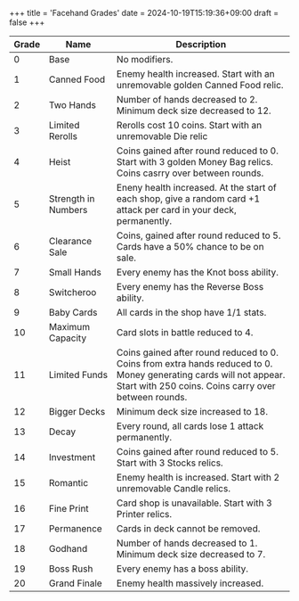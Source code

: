 +++
title = 'Facehand Grades'
date = 2024-10-19T15:19:36+09:00
draft = false
+++

| Grade | Name                | Description                                                                                                                                                                |
| ----- | ------------------- | -------------------------------------------------------------------------------------------------------------------------------------------------------------------------- |
| 0     | Base                | No modifiers.                                                                                                                                                              |
| 1     | Canned Food         | Enemy health increased. Start with an unremovable golden Canned Food relic.                                                                                                |
| 2     | Two Hands           | Number of hands decreased to 2. Minimum deck size decreased to 12.                                                                                                         |
| 3     | Limited Rerolls     | Rerolls cost 10 coins. Start with an unremovable Die relic                                                                                                                 |
| 4     | Heist               | Coins gained after round reduced to 0. Start with 3 golden Money Bag relics. Coins casrry over between rounds.                                                             |
| 5     | Strength in Numbers | Eneny health increased. At the start of each shop, give a random card +1 attack per card in your deck, permanently.                                                        |
| 6     | Clearance Sale      | Coins, gained after round reduced to 5. Cards have a 50% chance to be on sale.                                                                                             |
| 7     | Small Hands         | Every enemy has the Knot boss ability.                                                                                                                                     |
| 8     | Switcheroo          | Every enemy has the Reverse Boss ability.                                                                                                                                  |
| 9     | Baby Cards          | All cards in the shop have 1/1 stats.                                                                                                                                      |
| 10    | Maximum Capacity    | Card slots in battle reduced to 4.                                                                                                                                         |
| 11    | Limited Funds       | Coins gained after round reduced to 0. Coins from extra hands reduced to 0. Money generating cards will not appear. Start with 250 coins. Coins carry over between rounds. |
| 12    | Bigger Decks        | Minimum deck size increased to 18.                                                                                                                                         |
| 13    | Decay               | Every round, all cards lose 1 attack permanently.                                                                                                                          |
| 14    | Investment          | Coins gained after round reduced to 5. Start with 3 Stocks relics.                                                                                                         |
| 15    | Romantic            | Enemy health is increased. Start with 2 unremovable Candle relics.                                                                                                         |
| 16    | Fine Print          | Card shop is unavailable. Start with 3 Printer relics.                                                                                                                     |
| 17    | Permanence          | Cards in deck cannot be removed.                                                                                                                                           |
| 18    | Godhand             | Number of hands decreased to 1. Minimum deck size decreased to 7.                                                                                                          |
| 19    | Boss Rush           | Every enemy has a boss ability.                                                                                                                                            |
| 20    | Grand Finale        | Enemy health massively increased.                                                                                                                                          |
